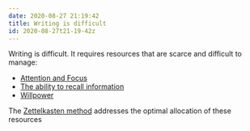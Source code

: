 ```yaml
---
date: 2020-08-27 21:19:42
title: Writing is difficult
id: 2020-08-27t21-19-42z
---
```


Writing is difficult. It requires resources that are scarce and difficult to
manage:

- [Attention and Focus](./2020-08-28t17-40-26z.md)
- [The ability to recall information](./2020-08-26t10-04-56z.md)
- [Willpower](./2020-08-26t10-13-50z.md)

The [Zettelkasten method](./2020-08-24t15-19-14z.md) addresses the optimal
allocation of these resources
